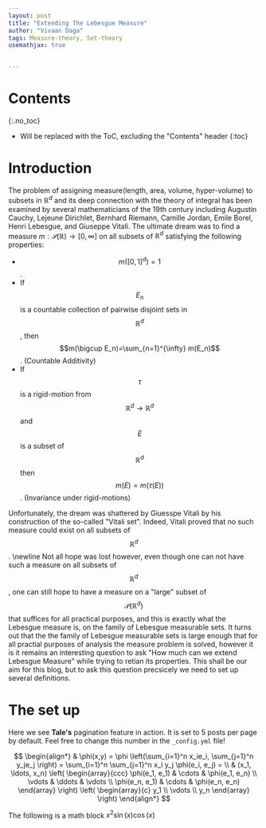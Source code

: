 ```yaml
---
layout: post
title: "Extending The Lebesgue Measure"
author: "Vivaan Daga"
tags: Measure-theory, Set-theory
usemathjax: true


---
```

# Contents
{:.no_toc}

* Will be replaced with the ToC, excluding the "Contents" header
{:toc}

# Introduction
The problem of assigning measure(length, area, volume, hyper-volume) to subsets in $\mathbb{R}^d$  and its deep connection with the theory of integral has been examined by several mathematicians of the 19th century including Augustin Cauchy, Lejeune Dirichlet, Bernhard Riemann, Camille Jordan, Emile Borel, Henri Lebesgue, and Giuseppe Vitali. The ultimate dream was to find a measure $m:\mathcal{P}(\mathbb{R})\to[0,\infty]$ on all subsets of $\mathbb{R}^d$ satisfying the following properties:

- $$m([0,1]^d)=1$$.
- If $$E_n$$ is a countable collection of pairwise disjoint sets in $$\mathbb{R}^d$$, then $$m(\bigcup E_n)=\sum_{n=1}^{\infty} m(E_n)$$. (Countable Additivity)
- If $$\tau$$ is a rigid-motion from $$\mathbb{R}^d\to \mathbb{R}^d$$ and $$E$$ is a subset of $$\mathbb{R}^d$$ then $$m(E)=m(\tau(E))$$. (Invariance under rigid-motions)

Unfortunately, the dream was shattered by Giuesspe Vitali by his construction of the so-called "Vitali set". Indeed, Vitali proved that no such measure could exist on all subsets of $$\mathbb{R}^d$$. 
\newline
Not all hope was lost however, even though one can not have such a measure on all subsets of $$\mathbb{R}^d$$, one can still hope to have a measure on a "large" subset of $$\mathcal{P}(\mathbb{R}^d)$$ that suffices for all practical purposes, and this is exactly what the Lebesgue measure is, on the family of Lebesgue measurable sets. It turns out that the the family of Lebesgue measurable sets is large enough that for all practial purposes of analysis the measure problem is solved, however it is it remains an interesting question to ask "How much can we extend Lebesgue Measure" while trying to retian its properties. This shall be our aim for this blog, but to ask this question precsicely we need to set up several definitions.

# The set up

Here we see **Tale's** pagination feature in action. It is set to 5 posts per page by default. Feel free to change this number in the `_config.yml` file!

$$
\begin{align*}
  & \phi(x,y) = \phi \left(\sum_{i=1}^n x_ie_i, \sum_{j=1}^n y_je_j \right)
  = \sum_{i=1}^n \sum_{j=1}^n x_i y_j \phi(e_i, e_j) = \\
  & (x_1, \ldots, x_n) \left( \begin{array}{ccc}
      \phi(e_1, e_1) & \cdots & \phi(e_1, e_n) \\
      \vdots & \ddots & \vdots \\
      \phi(e_n, e_1) & \cdots & \phi(e_n, e_n)
    \end{array} \right)
  \left( \begin{array}{c}
      y_1 \\
      \vdots \\
      y_n
    \end{array} \right)
\end{align*}
$$

The following is a math block $x^2\sin(x)\cos(x)$
<script src="https://unpkg.com/@lyket/widget@latest/dist/lyket.js?apiKey=pt_66df15dfbc78920218145f5b7ee867"></script>
